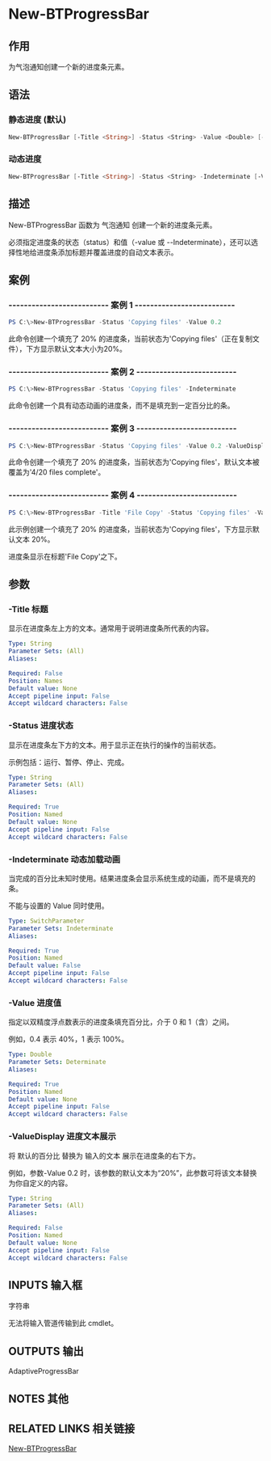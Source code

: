 # New-BTProgressBar

## 作用

为气泡通知创建一个新的进度条元素。

## 语法

### 静态进度 (默认)

```powershell
New-BTProgressBar [-Title <String>] -Status <String> -Value <Double> [-ValueDisplay <String>]
```

### 动态进度

```powershell
New-BTProgressBar [-Title <String>] -Status <String> -Indeterminate [-ValueDisplay <String>]
```

## 描述

New-BTProgressBar 函数为 气泡通知 创建一个新的进度条元素。

必须指定进度条的状态（status）和值（-value 或 --Indeterminate），还可以选择性地给进度条添加标题并覆盖进度的自动文本表示。

## 案例

### -------------------------- 案例 1 --------------------------

```powershell
PS C:\>New-BTProgressBar -Status 'Copying files' -Value 0.2
```

此命令创建一个填充了 20% 的进度条，当前状态为'Copying files'（正在复制文件），下方显示默认文本大小为20%。

### -------------------------- 案例 2 --------------------------

```powershell
PS C:\>New-BTProgressBar -Status 'Copying files' -Indeterminate
```

此命令创建一个具有动态动画的进度条，而不是填充到一定百分比的条。

### -------------------------- 案例 3 --------------------------

```powershell
PS C:\>New-BTProgressBar -Status 'Copying files' -Value 0.2 -ValueDisplay '4/20 files complete'
```

此命令创建一个填充了 20% 的进度条，当前状态为'Copying files'，默认文本被覆盖为'4/20 files complete'。

### -------------------------- 案例 4 --------------------------

```powershell
PS C:\>New-BTProgressBar -Title 'File Copy' -Status 'Copying files' -Value 0.2
```

此示例创建一个填充了 20% 的进度条，当前状态为'Copying files'，下方显示默认文本 20%。

进度条显示在标题'File Copy'之下。

## 参数

### -Title 标题

显示在进度条左上方的文本。通常用于说明进度条所代表的内容。

```yaml
Type: String
Parameter Sets: (All)
Aliases:

Required: False
Position: Names
Default value: None
Accept pipeline input: False
Accept wildcard characters: False
```

### -Status 进度状态

显示在进度条左下方的文本。用于显示正在执行的操作的当前状态。

示例包括：运行、暂停、停止、完成。

```yaml
Type: String
Parameter Sets: (All)
Aliases:

Required: True
Position: Named
Default value: None
Accept pipeline input: False
Accept wildcard characters: False
```

### -Indeterminate 动态加载动画

当完成的百分比未知时使用。结果进度条会显示系统生成的动画，而不是填充的条。

不能与设置的 Value 同时使用。

```yaml
Type: SwitchParameter
Parameter Sets: Indeterminate
Aliases:

Required: True
Position: Named
Default value: False
Accept pipeline input: False
Accept wildcard characters: False
```

### -Value 进度值

指定以双精度浮点数表示的进度条填充百分比，介于 0 和 1（含）之间。

例如，0.4 表示 40%，1 表示 100%。

```yaml
Type: Double
Parameter Sets: Determinate
Aliases:

Required: True
Position: Named
Default value: None
Accept pipeline input: False
Accept wildcard characters: False
```

### -ValueDisplay 进度文本展示

将 默认的百分比 替换为 输入的文本 展示在进度条的右下方。

例如，参数-Value 0.2 时，该参数的默认文本为“20%”，此参数可将该文本替换为你自定义的内容。

```yaml
Type: String
Parameter Sets: (All)
Aliases:

Required: False
Position: Named
Default value: None
Accept pipeline input: False
Accept wildcard characters: False
```

## INPUTS 输入框

字符串

无法将输入管道传输到此 cmdlet。

## OUTPUTS 输出

AdaptiveProgressBar

## NOTES 其他

## RELATED LINKS 相关链接

[New-BTProgressBar](https://github.com/Windos/BurntToast/blob/main/Help/New-BTProgressBar.md)
